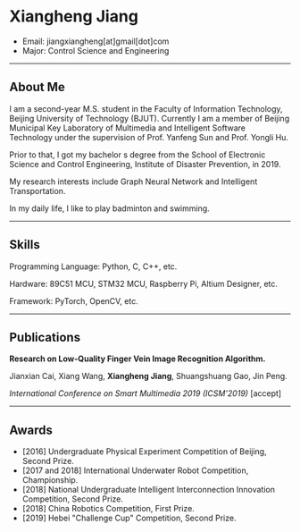 # Xiangheng Jiang

- Email: jiangxiangheng\[at]gmail\[dot]com
- Major: Control Science and Engineering


***
## About Me

I am a second-year M.S. student in the Faculty of Information Technology, Beijing University of Technology (BJUT). Currently I am a member of Beijing Municipal Key Laboratory of Multimedia and Intelligent Software Technology under the supervision of Prof. Yanfeng Sun and Prof. Yongli Hu.

Prior to that, I got my bachelor s degree from the School of Electronic Science and Control Engineering, Institute of Disaster Prevention, in 2019.

My research interests include Graph Neural Network and Intelligent Transportation.

In my daily life, I like to play badminton and swimming.


***
## Skills

Programming Language: Python, C, C++, etc.

Hardware: 89C51 MCU, STM32 MCU, Raspberry Pi, Altium Designer, etc.

Framework: PyTorch, OpenCV, etc.


***
## Publications

**Research on Low-Quality Finger Vein Image Recognition Algorithm.**

Jianxian Cai, Xiang Wang, **Xiangheng Jiang**, Shuangshuang Gao, Jin Peng.

_International Conference on Smart Multimedia 2019 (ICSM’2019)_  \[accept]


***
## Awards

- \[2016] Undergraduate Physical Experiment Competition of Beijing, Second Prize.
- \[2017 and 2018] International Underwater Robot Competition, Championship.
- \[2018] National Undergraduate Intelligent Interconnection Innovation Competition, Second Prize.
- \[2018] China Robotics Competition, First Prize.
- \[2019] Hebei "Challenge Cup" Competition, Second Prize.





